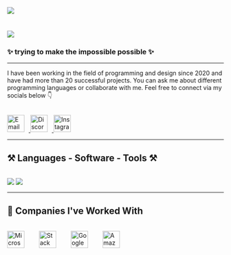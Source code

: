 <!-- GIF Intro -->
<img align="top" src="https://betanews.com/wp-content/uploads/2018/06/gifs-on-cli.gif" />

<!-- Typing Title -->
<h1 align="left">
  <img src="https://readme-typing-svg.demolab.com?font=Press+Start+2P&pause=1000&color=BEE4FF&width=435&lines=Hi%2CIm+Zey4rox+;UI+and+UX+Developer;Welcome+to+my+GitHub." />
</h1>

<!-- Subheading -->
<h3 align="left">✨ trying to make the impossible possible ✨</h3>

---

<!-- About Section -->
<div align="left">
I have been working in the field of programming and design since 2020 and have had more than 20 successful projects.  
You can ask me about different programming languages or collaborate with me.  
Feel free to connect via my socials below 👇
</div>

<br/>

<!-- Social Icons as Buttons -->
<p align="left">
  <a href="mailto:zeyroxs@icloud.com" target="_blank">
    <img src="https://img.icons8.com/fluency/48/gmail-new.png" alt="Email" width="40" style="margin-right: 10px;" />
  </a>

  <a href="https://discord.com/users/349709264098689025" target="_blank">
    <img src="https://img.icons8.com/color/48/discord-logo.png" alt="Discord" width="40" style="margin-right: 10px;" />
  </a>

  <a href="https://www.instagram.com/legendfatah/" target="_blank">
    <img src="https://img.icons8.com/color/48/instagram-new--v1.png" alt="Instagram" width="40" />
  </a>
</p>

---

<!-- Skills Section -->
<h2 align="left">⚒️ Languages - Software - Tools ⚒️</h2>
<br/>
<div align="left">
  <img src="https://skillicons.dev/icons?i=html,css,js,py,cs,cpp,php,react,lua" />
  <img src="https://skillicons.dev/icons?i=xd,ps,ai,ae,discord,github,vscode" />
</div>

---

<!-- Companies Worked With -->
<h2 align="left">🤝 Companies I've Worked With</h2>
<br/>
<div align="left">
  <img src="https://upload.wikimedia.org/wikipedia/commons/4/44/Microsoft_logo.svg" alt="Microsoft" height="40" style="margin-right: 30px;" />
  <img src="https://upload.wikimedia.org/wikipedia/commons/0/02/Stack_Overflow_logo.svg" alt="Stack Overflow" height="40" style="margin-right: 30px;" />
  <img src="https://upload.wikimedia.org/wikipedia/commons/2/2f/Google_2015_logo.svg" alt="Google" height="40" style="margin-right: 30px;" />
  <img src="https://upload.wikimedia.org/wikipedia/commons/a/a9/Amazon_logo.svg" alt="Amazon" height="40" />
</div>
